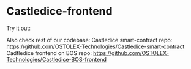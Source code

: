 # Castledice-frontend

Try it out: 

Also check rest of our codebase:
Castledice smart-contract repo: https://github.com/OSTOLEX-Technologies/Castledice-smart-contract
Cadtledice frontend on BOS repo: https://github.com/OSTOLEX-Technologies/Castledice-BOS-frontend
